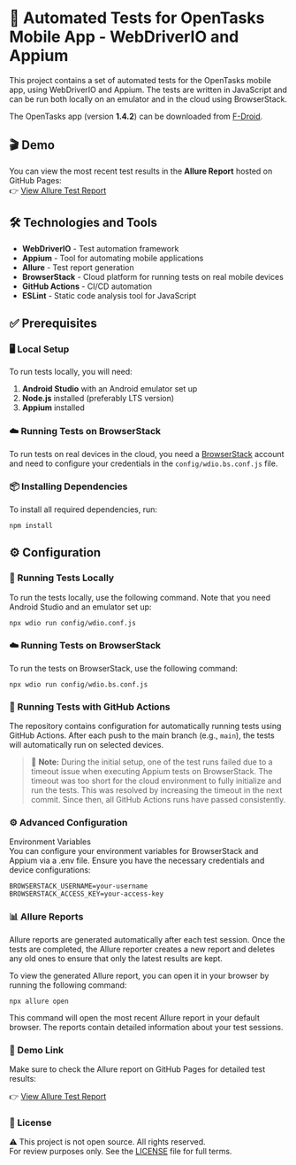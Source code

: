 # 🚀 Automated Tests for OpenTasks Mobile App - WebDriverIO and Appium

This project contains a set of automated tests for the OpenTasks mobile app, using WebDriverIO and Appium. The tests are written in JavaScript and can be run both locally on an emulator and in the cloud using BrowserStack.

The OpenTasks app (version **1.4.2**) can be downloaded from [F-Droid](https://f-droid.org/packages/org.dmfs.tasks/).

## 🎬 Demo

You can view the most recent test results in the **Allure Report** hosted on GitHub Pages:  
👉 [View Allure Test Report](https://mirgb.github.io/appium-automated-tests-for-opentasks-app/)

## 🛠️ Technologies and Tools

- **WebDriverIO** - Test automation framework  
- **Appium** - Tool for automating mobile applications  
- **Allure** - Test report generation  
- **BrowserStack** - Cloud platform for running tests on real mobile devices  
- **GitHub Actions** - CI/CD automation  
- **ESLint** - Static code analysis tool for JavaScript

## ✅ Prerequisites

### 🖥️ Local Setup

To run tests locally, you will need:

1. **Android Studio** with an Android emulator set up  
2. **Node.js** installed (preferably LTS version)  
3. **Appium** installed

### ☁️ Running Tests on BrowserStack

To run tests on real devices in the cloud, you need a [BrowserStack](https://www.browserstack.com/) account and need to configure your credentials in the `config/wdio.bs.conf.js` file.

### 📦 Installing Dependencies

To install all required dependencies, run:

`npm install`

## ⚙️ Configuration

### 🧪 Running Tests Locally

To run the tests locally, use the following command. Note that you need Android Studio and an emulator set up:

`npx wdio run config/wdio.conf.js`

### ☁️ Running Tests on BrowserStack

To run the tests on BrowserStack, use the following command:

`npx wdio run config/wdio.bs.conf.js`

### 🤖 Running Tests with GitHub Actions

The repository contains configuration for automatically running tests using GitHub Actions. After each push to the main branch (e.g., `main`), the tests will automatically run on selected devices.

> 🔧 **Note:** During the initial setup, one of the test runs failed due to a timeout issue when executing Appium tests on BrowserStack. The timeout was too short for the cloud environment to fully initialize and run the tests. This was resolved by increasing the timeout in the next commit. Since then, all GitHub Actions runs have passed consistently.

### ⚙️ Advanced Configuration

Environment Variables  
You can configure your environment variables for BrowserStack and Appium via a .env file. Ensure you have the necessary credentials and device configurations:

`BROWSERSTACK_USERNAME=your-username`  
`BROWSERSTACK_ACCESS_KEY=your-access-key`

### 📊 Allure Reports

Allure reports are generated automatically after each test session. Once the tests are completed, the Allure reporter creates a new report and deletes any old ones to ensure that only the latest results are kept.

To view the generated Allure report, you can open it in your browser by running the following command:

`npx allure open`

This command will open the most recent Allure report in your default browser. The reports contain detailed information about your test sessions.

### 🔗 Demo Link

Make sure to check the Allure report on GitHub Pages for detailed test results:

👉 [View Allure Test Report](https://mirgb.github.io/appium-automated-tests-for-opentasks-app/)

### 📄 License

⚠️ This project is not open source. All rights reserved.  
For review purposes only. See the [LICENSE](./LICENSE) file for full terms.
